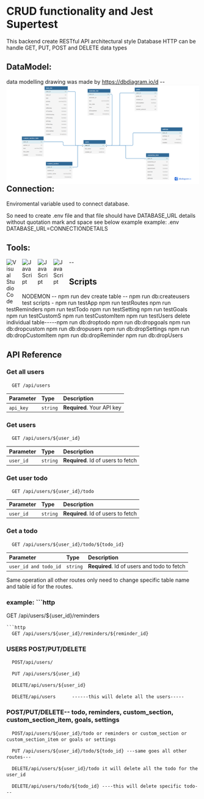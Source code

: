 # CRUD functionality and Jest Supertest  

This backend create RESTful API architectural style Database HTTP can be handle GET, PUT, POST and DELETE data types  

## DataModel:  
data modelling drawing was made by 
https://dbdiagram.io/d<img align="left" alt="DataModel" width="700px" src="./public/css/Image/datamodel.png" style="padding-right:50px;" />  --

## Connection:  

Enviromental variable used to connect database.  

So need to create .env file and that file should have DATABASE_URL details without quotation mark and space see below example 
example: .env
DATABASE_URL=CONNECTIONDETAILS  


## Tools:  

<img align="left" alt="Visual Studio Code" width="26px" src="https://cdn.jsdelivr.net/gh/devicons/devicon/icons/vscode/vscode-original.svg" style="padding-right:15px;" />  

<img align="left" alt="JavaScript" width="26px" src="https://cdn.jsdelivr.net/gh/devicons/devicon/icons/javascript/javascript-original.svg" style="padding-right:15px;" />  

<img align="left" alt="JavaScript" width="26px" src="https://cdn.jsdelivr.net/gh/devicons/devicon/icons/heroku/heroku-original.svg" style="padding-right:15px;" />  

<img align="left" alt="JavaScript" width="26px" src="https://cdn.jsdelivr.net/gh/devicons/devicon/icons/nodejs/nodejs-original.svg" style="padding-right:15px;" />  
  
--

## Scripts  

NODEMON -- npm run dev 
create table -- npm run db:createusers
test scripts -  npm run testApp
                npm run testRoutes
                npm run testReminders
                npm run testTodo
                npm run testSetting
                npm run testGoals
                npm run testCustomS
                npm run testCustomItem
                npm run testUsers
delete individual table-----npm run db:droptodo
                            npm run db:dropgoals
                            npm run db:dropcustom
                            npm run db:dropusers
                            npm run db:dropSettings
                            npm run db:dropCustomItem
                            npm run db:dropReminder 
                            npm run db:dropUsers
## API Reference

### Get all users
```http
  GET /api/users
```

| Parameter | Type     | Description                |
| :-------- | :------- | :------------------------- |
| `api_key` | `string` | **Required**. Your API key |

### Get users

```http
  GET /api/users/${user_id}
```

| Parameter | Type     | Description                       |
| :-------- | :------- | :-------------------------------- |
| `user_id`      | `string` | **Required**. Id of users to fetch |


### Get user todo

```http
  GET /api/users/${user_id}/todo
```

| Parameter | Type     | Description                       |
| :-------- | :------- | :-------------------------------- |
| `user_id`      | `string` | **Required**. Id of users to fetch |

### Get a todo
```http
  GET /api/users/${user_id}/todo/${todo_id}
```

| Parameter | Type     | Description                       |
| :-------- | :------- | :-------------------------------- |
| `user_id and todo_id`      | `string` | **Required**. Id of users and todo  to fetch |

Same operation all other routes only need to change specific table name and table id for the routes.


### example: ```http
  GET /api/users/${user_id}/reminders
```
```http
  GET /api/users/${user_id}/reminders/${reminder_id}
```
### USERS POST/PUT/DELETE

```http
  POST/api/users/
```
```http
  PUT /api/users/${user_id}
```
```http
  DELETE/api/users/${user_id}
```
```http
  DELETE/api/users      ------this will delete all the users-----
```
### POST/PUT/DELETE-- todo, reminders, custom_section, custom_section_item, goals, settings

```http
  POST/api/users/${user_id}/todo or reminders or custom_section or custom_section_item or goals or settings
```
```http
  PUT /api/users/${user_id}/todo/${todo_id} ---same goes all other routes---
```
```http
  DELETE/api/users/${user_id}/todo it will delete all the todo for the user_id
```
```http
  DELETE/api/users/todo/${todo_id} ----this will delete specific todo---
```



